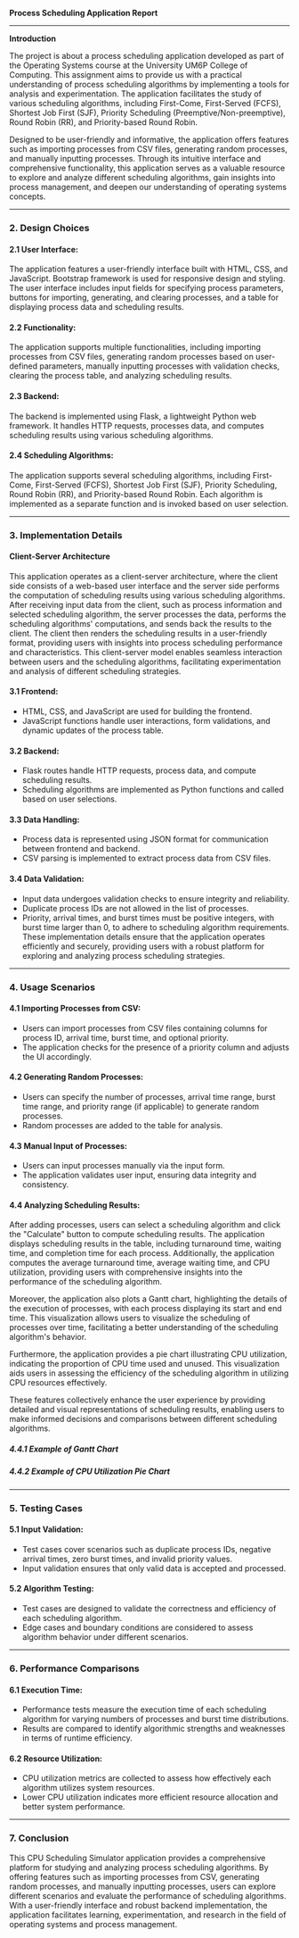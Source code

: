**Process Scheduling Application Report**

---

**Introduction**

The project is about a process scheduling application developed as part of the Operating Systems course at the University UM6P College of Computing. This assignment aims to provide us with a practical understanding of process scheduling algorithms by implementing a tools for analysis and experimentation. The application facilitates the study of various scheduling algorithms, including First-Come, First-Served (FCFS), Shortest Job First (SJF), Priority Scheduling (Preemptive/Non-preemptive), Round Robin (RR), and Priority-based Round Robin.

Designed to be user-friendly and informative, the application offers features such as importing processes from CSV files, generating random processes, and manually inputting processes. Through its intuitive interface and comprehensive functionality, this application serves as a valuable resource to explore and analyze different scheduling algorithms, gain insights into process management, and deepen our understanding of operating systems concepts.

---

### 2. Design Choices

#### 2.1 User Interface:
The application features a user-friendly interface built with HTML, CSS, and JavaScript. Bootstrap framework is used for responsive design and styling. The user interface includes input fields for specifying process parameters, buttons for importing, generating, and clearing processes, and a table for displaying process data and scheduling results.

#### 2.2 Functionality:
The application supports multiple functionalities, including importing processes from CSV files, generating random processes based on user-defined parameters, manually inputting processes with validation checks, clearing the process table, and analyzing scheduling results.

#### 2.3 Backend:
The backend is implemented using Flask, a lightweight Python web framework. It handles HTTP requests, processes data, and computes scheduling results using various scheduling algorithms.

#### 2.4 Scheduling Algorithms:
The application supports several scheduling algorithms, including First-Come, First-Served (FCFS), Shortest Job First (SJF), Priority Scheduling, Round Robin (RR), and Priority-based Round Robin. Each algorithm is implemented as a separate function and is invoked based on user selection.

---

### 3. Implementation Details

#### Client-Server Architecture ####

This application operates as a client-server architecture, where the client side consists of a web-based user interface and the server side performs the computation of scheduling results using various scheduling algorithms. After receiving input data from the client, such as process information and selected scheduling algorithm, the server processes the data, performs the scheduling algorithms' computations, and sends back the results to the client. The client then renders the scheduling results in a user-friendly format, providing users with insights into process scheduling performance and characteristics. This client-server model enables seamless interaction between users and the scheduling algorithms, facilitating experimentation and analysis of different scheduling strategies.

#### 3.1 Frontend:
- HTML, CSS, and JavaScript are used for building the frontend.
- JavaScript functions handle user interactions, form validations, and dynamic updates of the process table.

#### 3.2 Backend:
- Flask routes handle HTTP requests, process data, and compute scheduling results.
- Scheduling algorithms are implemented as Python functions and called based on user selections.

#### 3.3 Data Handling:
- Process data is represented using JSON format for communication between frontend and backend.
- CSV parsing is implemented to extract process data from CSV files.

#### 3.4 Data Validation:
- Input data undergoes validation checks to ensure integrity and reliability.
- Duplicate process IDs are not allowed in the list of processes.
- Priority, arrival times, and burst times must be positive integers, with burst time larger than 0, to adhere to scheduling algorithm requirements.
These implementation details ensure that the application operates efficiently and securely, providing users with a robust platform for exploring and analyzing process scheduling strategies.
---

### 4. Usage Scenarios

#### 4.1 Importing Processes from CSV:
- Users can import processes from CSV files containing columns for process ID, arrival time, burst time, and optional priority.
- The application checks for the presence of a priority column and adjusts the UI accordingly.

#### 4.2 Generating Random Processes:
- Users can specify the number of processes, arrival time range, burst time range, and priority range (if applicable) to generate random processes.
- Random processes are added to the table for analysis.

#### 4.3 Manual Input of Processes:
- Users can input processes manually via the input form.
- The application validates user input, ensuring data integrity and consistency.

#### 4.4 Analyzing Scheduling Results:
After adding processes, users can select a scheduling algorithm and click the "Calculate" button to compute scheduling results. The application displays scheduling results in the table, including turnaround time, waiting time, and completion time for each process. Additionally, the application computes the average turnaround time, average waiting time, and CPU utilization, providing users with comprehensive insights into the performance of the scheduling algorithm.

Moreover, the application also plots a Gantt chart, highlighting the details of the execution of processes, with each process displaying its start and end time. This visualization allows users to visualize the scheduling of processes over time, facilitating a better understanding of the scheduling algorithm's behavior.

Furthermore, the application provides a pie chart illustrating CPU utilization, indicating the proportion of CPU time used and unused. This visualization aids users in assessing the efficiency of the scheduling algorithm in utilizing CPU resources effectively.

These features collectively enhance the user experience by providing detailed and visual representations of scheduling results, enabling users to make informed decisions and comparisons between different scheduling algorithms.
##### 4.4.1 Example of Gantt Chart

##### 4.4.2 Example of CPU Utilization Pie Chart

---

### 5. Testing Cases

#### 5.1 Input Validation:
- Test cases cover scenarios such as duplicate process IDs, negative arrival times, zero burst times, and invalid priority values.
- Input validation ensures that only valid data is accepted and processed.

#### 5.2 Algorithm Testing:
- Test cases are designed to validate the correctness and efficiency of each scheduling algorithm.
- Edge cases and boundary conditions are considered to assess algorithm behavior under different scenarios.

---

### 6. Performance Comparisons

#### 6.1 Execution Time:
- Performance tests measure the execution time of each scheduling algorithm for varying numbers of processes and burst time distributions.
- Results are compared to identify algorithmic strengths and weaknesses in terms of runtime efficiency.

#### 6.2 Resource Utilization:
- CPU utilization metrics are collected to assess how effectively each algorithm utilizes system resources.
- Lower CPU utilization indicates more efficient resource allocation and better system performance.

---

### 7. Conclusion

This CPU Scheduling Simulator application provides a comprehensive platform for studying and analyzing process scheduling algorithms. By offering features such as importing processes from CSV, generating random processes, and manually inputting processes, users can explore different scenarios and evaluate the performance of scheduling algorithms. With a user-friendly interface and robust backend implementation, the application facilitates learning, experimentation, and research in the field of operating systems and process management.
